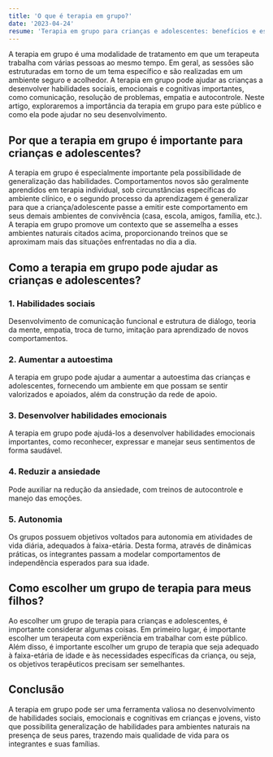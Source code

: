 ```yaml
---
title: 'O que é terapia em grupo?'
date: '2023-04-24'
resume: 'Terapia em grupo para crianças e adolescentes: benefícios e escolha de grupo.'
---
```


A terapia em grupo é uma modalidade de tratamento em que um terapeuta trabalha com várias pessoas ao mesmo tempo. Em geral, as sessões são estruturadas em torno de um tema específico e são realizadas em um ambiente seguro e acolhedor. A terapia em grupo pode ajudar as crianças a desenvolver habilidades sociais, emocionais e cognitivas importantes, como comunicação, resolução de problemas, empatia e autocontrole. Neste artigo, exploraremos a importância da terapia em grupo para este público e como ela pode ajudar no seu desenvolvimento.


## Por que a terapia em grupo é importante para crianças e adolescentes?

A terapia em grupo é especialmente importante pela possibilidade de generalização das habilidades. Comportamentos novos são geralmente aprendidos em terapia individual, sob circunstâncias específicas do ambiente clínico, e o segundo processo da aprendizagem é generalizar para que a criança/adolescente passe a emitir este comportamento em seus demais ambientes de convivência (casa, escola, amigos, família, etc.). A terapia em grupo promove um contexto que se assemelha a esses ambientes naturais citados acima, proporcionando treinos que se aproximam mais das situações enfrentadas no dia a dia. 

## Como a terapia em grupo pode ajudar as crianças e adolescentes?


### 1. Habilidades sociais

Desenvolvimento de comunicação funcional e estrutura de diálogo, teoria da mente, empatia, troca de turno, imitação para aprendizado de novos comportamentos. 

### 2. Aumentar a autoestima

A terapia em grupo pode ajudar a aumentar a autoestima das crianças e adolescentes, fornecendo um ambiente em que possam se sentir valorizados e apoiados, além da construção da rede de apoio. 

### 3. Desenvolver habilidades emocionais

A terapia em grupo pode ajudá-los a desenvolver habilidades emocionais importantes, como reconhecer, expressar e manejar seus sentimentos de forma saudável. 

### 4. Reduzir a ansiedade

Pode auxiliar na redução da ansiedade, com treinos de autocontrole e manejo das emoções. 

### 5. Autonomia

Os grupos possuem objetivos voltados para autonomia em atividades de vida diária, adequados à faixa-etária. Desta forma, através de dinâmicas práticas, os integrantes passam a modelar comportamentos de independência esperados para sua idade. 

## Como escolher um grupo de terapia para meus filhos?

Ao escolher um grupo de terapia para crianças e adolescentes, é importante considerar algumas coisas. Em primeiro lugar, é importante escolher um terapeuta com experiência em trabalhar com este público. Além disso, é importante escolher um grupo de terapia que seja adequado à faixa-etária de idade e às necessidades específicas da criança, ou seja, os objetivos terapêuticos precisam ser semelhantes. 


## Conclusão

A terapia em grupo pode ser uma ferramenta valiosa no desenvolvimento de habilidades sociais, emocionais e cognitivas em crianças e jovens, visto que possibilita generalização de habilidades para ambientes naturais na presença de seus pares, trazendo mais qualidade de vida para os integrantes e suas famílias.
